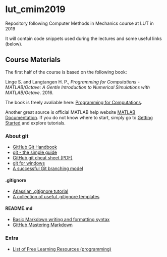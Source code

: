 # lut_cmim2019
Repository following Computer Methods in Mechanics course at LUT in 2019

It will contain code snippets used during the lectures and some useful links (below).

## Course Materials
The first half of the course is based on the following book:

Linge S. and Langtangen H. P., *Programming for Computations - MATLAB/Octave: A Gentle Introduction to Numerical Simulations with MATLAB/Octave*. 2016.

The book is freely avaliable here: [Programming for Computations](https://link.springer.com/book/10.1007%2F978-3-319-32452-4).

Another great source is official MATLAB help website [MATLAB Documentation](https://se.mathworks.com/help/matlab/). If you do not know where to start, simply go to [Getting Started](https://se.mathworks.com/help/matlab/getting-started-with-matlab.html) and explore tutorials.

### About git
* [GitHub Git Handbook](https://guides.github.com/introduction/git-handbook/)
* [git - the simple guide](http://rogerdudler.github.io/git-guide/)
* [GitHub git cheat sheet (PDF)](https://services.github.com/on-demand/downloads/github-git-cheat-sheet.pdf)
* [git for windows](https://gitforwindows.org/)
* [A successful Git branching model](https://nvie.com/posts/a-successful-git-branching-model/)

#### .gitignore
* [Atlassian .gitignore tutorial](https://www.atlassian.com/git/tutorials/saving-changes/gitignore)
* [A collection of useful .gitignore templates](https://github.com/github/gitignore)

#### README.md
* [Basic Markdown writing and formatting syntax](https://help.github.com/articles/basic-writing-and-formatting-syntax/)
* [GitHub Mastering Markdown](https://guides.github.com/features/mastering-markdown/)

### Extra
* [List of Free Learning Resources (programming)](https://github.com/EbookFoundation/free-programming-books)